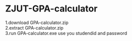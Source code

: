 # ZJUT-GPA-calculator

1.download GPA-calculator.zip  
2.extract GPA-calculator.zip  
3.run GPA-calculator.exe use you studendid and password  
